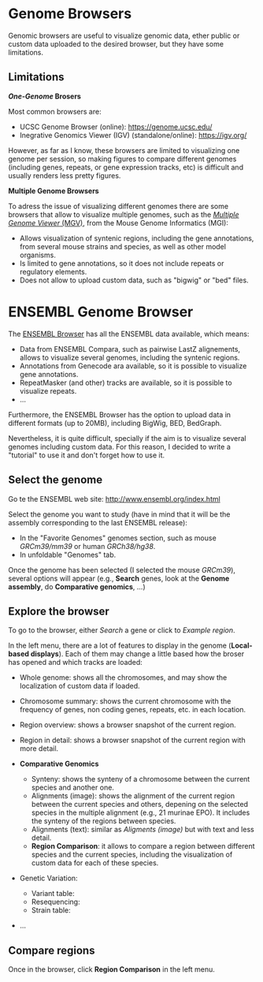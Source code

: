 # Genome Browsers

Genomic browsers are useful to visualize genomic data, ether public or custom data uploaded to the desired browser, but they have some limitations.

## Limitations

**_One-Genome_ Brosers**

Most common browsers are:

- UCSC Genome Browser (online): https://genome.ucsc.edu/
- Inegrative Genomics Viewer (IGV) (standalone/online): https://igv.org/

However, as far as I know, these browsers are limited to visualizing one genome per session, so making figures to compare different genomes (including genes, repeats, or gene expression tracks, etc) is difficult and usually renders less pretty figures. 

**Multiple Genome Browsers**

To adress the issue of visualizing different genomes there are some browsers that allow to visualize multiple genomes, such as the [*Multiple Genome Viewer* (MGV)](http://www.informatics.jax.org/mgv/), from the Mouse Genome Informatics (MGI):
 
* Allows visualization of syntenic regions, including the gene annotations, from several mouse strains and species, as well as other model organisms.
* Is limited to gene annotations, so it does not include repeats or regulatory elements. 
* Does not allow to upload custom data, such as "bigwig" or "bed" files. 

# ENSEMBL Genome Browser

The [ENSEMBL Browser](http://www.ensembl.org/index.html) has all the ENSEMBL data available, which means:

* Data from ENSEMBL Compara, such as pairwise LastZ alignements, allows to visualize several genomes, including the syntenic regions.
* Annotations from Genecode ara available, so it is possible to visualize gene annotations.
* RepeatMasker (and other) tracks are available, so it is possible to visualize repeats.
* ...

Furthermore, the ENSEMBL Browser has the option to upload data in different formats (up to 20MB), including BigWig, BED, BedGraph.

Nevertheless, it is quite difficult, specially if the aim is to visualize several genomes including custom data. For this reason, I decided to write a "tutorial" to use it and don't forget how to use it. 

## Select the genome

Go te the ENSEMBL web site: http://www.ensembl.org/index.html

Select the genome you want to study (have in mind that it will be the assembly corresponding to the last ENSEMBL release): 

* In the "Favorite Genomes" genomes section, such as mouse *GRCm39/mm39* or human *GRCh38/hg38*.
* In unfoldable "Genomes" tab.

Once the genome has been selected (I selected the mouse *GRCm39*), several options will appear (e.g., **Search** genes, look at the **Genome assembly**, do **Comparative genomics**, ...)

## Explore the browser

To go to the browser, either *Search* a gene or click to *Example region*.

In the left menu, there are a lot of features to display in the genome (**Local-based displays**). Each of them may change a little based how the broser has opened and which tracks are loaded:

* Whole genome: shows all the chromosomes, and may show the localization of custom data if loaded.
* Chromosome summary: shows the current chromosome with the frequency of genes, non coding genes, repeats, etc. in each location.
* Region overview: shows a browser snapshot of the current region.
* Region in detail: shows a browser snapshot of the current region with more detail.
* **Comparative Genomics**

    + Synteny: shows the synteny of a chromosome between the current species and another one.
    + Alignments (image): shows the alignment of the current region between the current species and others, depening on the selected species in the multiple alignment (e.g., 21 murinae EPO). It includes the synteny of the regions between species.
    + Alignments (text): similar as *Aligments (image)* but with text and less detail.
    + **Region Comparison**: it allows to compare a region between different species and the current species, including the visualization of custom data for each of these species.

* Genetic Variation:

    + Variant table:
    + Resequencing:
    + Strain table:

* ...

## Compare regions

Once in the browser, click **Region Comparison** in the left menu.


